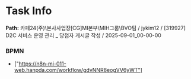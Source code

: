 # Task Info

**Path:** 카페24(주)\본사사업장\[CG]MI본부\MIH그룹\BVO팀 / jykim12 / [319927] D2C 서비스 운영 관리 _ 당첨자 게시글 작성 / 2025-09-01_00-00-00

### BPMN
- ["https://n8n-mi-011-web.hanpda.com/workflow/gdvNNR8eogVV6yWT"]

